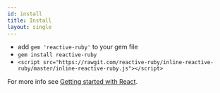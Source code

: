 ```yaml
---
id: install
title: Install
layout: single
---
```


- add `gem 'reactive-ruby'` to your gem file
- `gem install reactive-ruby`
- `<script src="https://rawgit.com/reactive-ruby/inline-reactive-ruby/master/inline-reactive-ruby.js"></script>`

For more info see [Getting started with React](/docs/getting-started.html).
